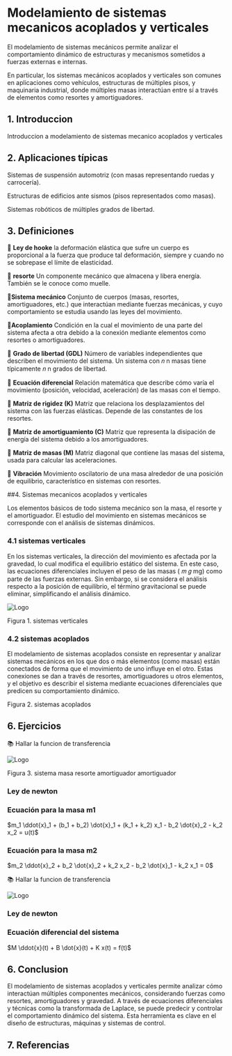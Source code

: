 
# Modelamiento de sistemas mecanicos acoplados y verticales

El modelamiento de sistemas mecánicos permite analizar el comportamiento dinámico de estructuras y mecanismos sometidos a fuerzas externas e internas. 

En particular, los sistemas mecánicos acoplados y verticales son comunes en aplicaciones como vehículos, estructuras de múltiples pisos, y maquinaria industrial, donde múltiples masas interactúan entre sí a través de elementos como resortes y amortiguadores.

## 1. Introduccion

Introduccion a modelamiento de sistemas mecanico acoplados y verticales


## 2. Aplicaciones típicas
Sistemas de suspensión automotriz (con masas representando ruedas y carrocería).

Estructuras de edificios ante sismos (pisos representados como masas).

Sistemas robóticos de múltiples grados de libertad.






## 3. Definiciones

🔑 **Ley de hooke** la deformación elástica que sufre un cuerpo es proporcional a la fuerza que produce tal deformación, siempre y cuando no se sobrepase el límite de elasticidad.


🔑 **resorte** Un componente mecánico que almacena y libera energía. También se le conoce como muelle.

🔑**Sistema mecánico**
Conjunto de cuerpos (masas, resortes, amortiguadores, etc.) que interactúan mediante fuerzas mecánicas, y cuyo comportamiento se estudia usando las leyes del movimiento.

🔑**Acoplamiento**
Condición en la cual el movimiento de una parte del sistema afecta a otra debido a la conexión mediante elementos como resortes o amortiguadores.

🔑 **Grado de libertad (GDL)**
Número de variables independientes que describen el movimiento del sistema. Un sistema con 
𝑛
n masas tiene típicamente 
𝑛
n grados de libertad.

🔑 **Ecuación diferencial**
Relación matemática que describe cómo varía el movimiento (posición, velocidad, aceleración) de las masas con el tiempo.

🔑 **Matriz de rigidez (K)**
Matriz que relaciona los desplazamientos del sistema con las fuerzas elásticas. Depende de las constantes de los resortes.

🔑 **Matriz de amortiguamiento (C)**
Matriz que representa la disipación de energía del sistema debido a los amortiguadores.

🔑 **Matriz de masas (M)**
Matriz diagonal que contiene las masas del sistema, usada para calcular las aceleraciones.

🔑 **Vibración**
Movimiento oscilatorio de una masa alrededor de una posición de equilibrio, característico en sistemas con resortes.

##4. Sistemas mecanicos acoplados y verticales

Los elementos básicos de todo sistema mecánico son la masa, el resorte y el amortiguador. El estudio del movimiento en sistemas mecánicos se corresponde con el análisis de sistemas dinámicos.

### 4.1 sistemas verticales 

En los sistemas verticales, la dirección del movimiento es afectada por la gravedad, lo cual modifica el equilibrio estático del sistema. En este caso, las ecuaciones diferenciales incluyen el peso de las masas (
𝑚
𝑔
mg) como parte de las fuerzas externas. Sin embargo, si se considera el análisis respecto a la posición de equilibrio, el término gravitacional se puede eliminar, simplificando el análisis dinámico.

![Logo](https://masam.cuautitlan.unam.mx/dycme/dsf/wp-content/uploads/sites/11/2021/07/masaresamor.svg)


Figura 1. sistemas verticales 

### 4.2 sistemas acoplados
El modelamiento de sistemas acoplados consiste en representar y analizar sistemas mecánicos en los que dos o más elementos (como masas) están conectados de forma que el movimiento de uno influye en el otro. Estas conexiones se dan a través de resortes, amortiguadores u otros elementos, y el objetivo es describir el sistema mediante ecuaciones diferenciales que predicen su comportamiento dinámico.



Figura 2.  sistemas acoplados


 ## 6. Ejercicios 
 
 📚 Hallar la funcion de transferencia 

![Logo]()

Figura 3. sistema masa resorte amortiguador amortiguador


### Ley de newton

### Ecuación para la masa m1

$m_1 \ddot{x}_1 + (b_1 + b_2) \dot{x}_1 + (k_1 + k_2) x_1 - b_2 \dot{x}_2 - k_2 x_2 = u(t)$

### Ecuación para la masa m2

$m_2 \ddot{x}_2 + b_2 \dot{x}_2 + k_2 x_2 - b_2 \dot{x}_1 - k_2 x_1 = 0$

 📚 Hallar la funcion de transferencia 

![Logo](https://virtual.cuautitlan.unam.mx/intar/ime/wp-content/uploads/sites/15/2021/06/Sist2Orden.jpg)

### Ley de newton

### Ecuación diferencial del sistema
$M \ddot{x}(t) + B \dot{x}(t) + K x(t) = f(t)$


 ## 6. Conclusion

El modelamiento de sistemas acoplados y verticales permite analizar cómo interactúan múltiples componentes mecánicos, considerando fuerzas como resortes, amortiguadores y gravedad. A través de ecuaciones diferenciales y técnicas como la transformada de Laplace, se puede predecir y controlar el comportamiento dinámico del sistema. Esta herramienta es clave en el diseño de estructuras, máquinas y sistemas de control.

 ## 7. Referencias


 


 

